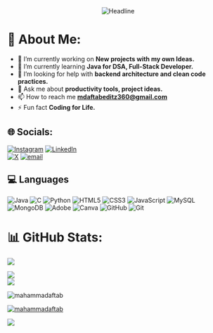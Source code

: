  <div align=center>
    <img src="https://readme-typing-svg.herokuapp.com?color=%236FDA44&size=32&center=true&vCenter=true&width=600&height=50&lines=Hi+I'm+Mahammad+Aftab+%F0%9F%91%8B.;Computer+Science+Engineer.;Full+Stack+Developer.;MERN+Stack+Developer.;" alt="Headline"/>
    </div>

# 💫 About Me:

- 🔭 I’m currently working on **New projects with my own Ideas.**
- 🌱 I’m currently learning **Java for DSA, Full-Stack Developer.**
- 🤝 I’m looking for help with **backend architecture and clean code practices.**
- 💬 Ask me about **productivity tools, project ideas.**
- 📫 How to reach me **mdaftabeditz360@gmail.com**
- ⚡ Fun fact **Coding for Life.**

## 🌐 Socials:
[![Instagram](https://img.shields.io/badge/Instagram-%23E4405F.svg?logo=Instagram&logoColor=white)](https://www.instagram.com/mahammad_aftab_attari/) 
[![LinkedIn](https://img.shields.io/badge/LinkedIn-%230077B5.svg?logo=linkedin&logoColor=white)](https://linkedin.com/in/mahammad-aftab) <br>
[![X](https://img.shields.io/badge/X-black.svg?logo=X&logoColor=white)](https://x.com) 
[![email](https://img.shields.io/badge/Email-D14836?logo=gmail&logoColor=white)](mailto:mdaftabeditz360@gmail.com) 

## 💻 Languages
![Java](https://img.shields.io/badge/java-%23ED8B00.svg?style=for-the-badge&logo=openjdk&logoColor=white)
![C](https://img.shields.io/badge/c-%2300599C.svg?style=for-the-badge&logo=c&logoColor=white)
![Python](https://img.shields.io/badge/python-3670A0?style=for-the-badge&logo=python&logoColor=ffdd54) 
![HTML5](https://img.shields.io/badge/html5-%23E34F26.svg?style=for-the-badge&logo=html5&logoColor=white) 
![CSS3](https://img.shields.io/badge/css3-%231572B6.svg?style=for-the-badge&logo=css3&logoColor=white) 
![JavaScript](https://img.shields.io/badge/javascript-%23323330.svg?style=for-the-badge&logo=javascript&logoColor=%23F7DF1E) 
![MySQL](https://img.shields.io/badge/mysql-4479A1.svg?style=for-the-badge&logo=mysql&logoColor=white) 
![MongoDB](https://img.shields.io/badge/MongoDB-%234ea94b.svg?style=for-the-badge&logo=mongodb&logoColor=white)
![Adobe](https://img.shields.io/badge/adobe-%23FF0000.svg?style=for-the-badge&logo=adobe&logoColor=white) 
![Canva](https://img.shields.io/badge/Canva-%2300C4CC.svg?style=for-the-badge&logo=Canva&logoColor=white) 
![GitHub](https://img.shields.io/badge/github-%23121011.svg?style=for-the-badge&logo=github&logoColor=white)
![Git](https://img.shields.io/badge/git-%23F05033.svg?style=for-the-badge&logo=git&logoColor=white)

# 📊 GitHub Stats:
![](https://github-readme-stats.vercel.app/api?username=mahammadaftab&theme=dark&hide_border=false&include_all_commits=false&count_private=false)<br/>

![](https://nirzak-streak-stats.vercel.app/?user=mahammadaftab&theme=dark&hide_border=false)<br/>
![](https://github-readme-stats.vercel.app/api/top-langs/?username=mahammadaftab&theme=dark&hide_border=false&include_all_commits=false&count_private=false&layout=compact)

<p align="left"> <img src="https://komarev.com/ghpvc/?username=mahammadaftab&label=Profile%20views&color=0e75b6&style=flat" alt="mahammadaftab" /> </p>

<p align="left"> <a href="https://github.com/ryo-ma/github-profile-trophy"><img src="https://github-profile-trophy.vercel.app/?username=mahammadaftab" alt="mahammadaftab" /></a> </p>

<p align="left"> <a href="https://github.com/ryo-ma/github-profile-trophy"><img src="https://github-profile-trophy.vercel.app/?username=mahammadaftab&theme=onestar" /></a> </p>


